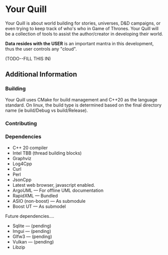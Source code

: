 # Your Quill

Your Quill is about world building for stories, universes, D&D campaigns, or even trying to keep track of who's who in Game of Thrones.   Your Quill will be a collection of tools to assist the author/creator in developing their world.

**Data resides with the USER** is an important mantra in this development, thus the user controls any "cloud".




(TODO--FILL THIS IN)



## Additional Information

### Building

Your Quill uses CMake for build management and C++20 as the language standard.  On linux, the build type is determined based on the final directory name (ie build/Debug vs build/Release).  

### Contributing

### Dependencies

* C++ 20 compiler
* Intel TBB (thread building blocks)
* Graphviz
* Log4Cpp
* Curl
* Perl
* JsonCpp
* Latest web browser, javascript enabled.
* ArgoUML &mdash; For offline UML documentation
* RapidXML &mdash; Bundled
* ASIO (non-boost) &mdash; As submodule
* Boost UT &mdash; As submodel

Future dependencies....
* Sqlite &mdash; (pending)
* Imgui &mdash; (pending)
* Glfw3 &mdash; (pending)
* Vulkan &mdash; (pending)
* Libzip

